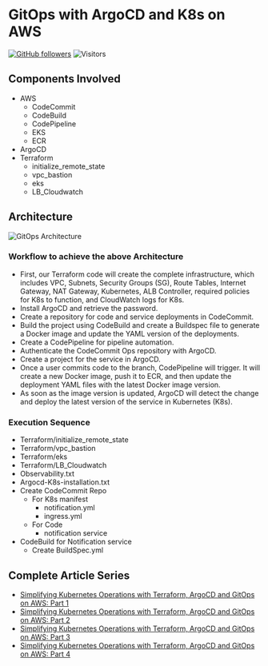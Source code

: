 # GitOps with ArgoCD and K8s on AWS
[![GitHub followers](https://img.shields.io/github/followers/supersaiyane?label=Follow&style=social)](https://github.com/supersaiyane/?tab=follow) ![Visitors](https://vbr.wocr.tk/badge?page_id=gitops)
## Components Involved
* AWS
  * CodeCommit
  * CodeBuild
  * CodePipeline
  * EKS
  * ECR
* ArgoCD
* Terraform
  * initialize_remote_state
  * vpc_bastion
  * eks
  * LB_Cloudwatch

## Architecture 
![GitOps Architecture](https://github.com/supersaiyane/gitops_aws/blob/main/Architecture_gitops%20with%20argocd%20and%20aws.webp)

### Workflow to achieve the above Architecture
* First, our Terraform code will create the complete infrastructure, which includes VPC, Subnets, Security Groups (SG), Route Tables, Internet Gateway, NAT Gateway, Kubernetes, ALB Controller, required policies for K8s to function, and CloudWatch logs for K8s.
* Install ArgoCD and retrieve the password.
* Create a repository for code and service deployments in CodeCommit.
* Build the project using CodeBuild and create a Buildspec file to generate a Docker image and update the YAML version of the deployments.
* Create a CodePipeline for pipeline automation.
* Authenticate the CodeCommit Ops repository with ArgoCD.
* Create a project for the service in ArgoCD.
* Once a user commits code to the branch, CodePipeline will trigger. It will create a new Docker image, push it to ECR, and then update the deployment YAML files with the latest Docker image version.
* As soon as the image version is updated, ArgoCD will detect the change and deploy the latest version of the service in Kubernetes (K8s).
  
### Execution Sequence
* Terraform/initialize_remote_state
* Terraform/vpc_bastion
* Terraform/eks
* Terraform/LB_Cloudwatch
* Observability.txt
* Argocd-K8s-installation.txt
* Create CodeCommit Repo
  * For K8s manifest
    * notification.yml
    * ingress.yml
  * For Code
    * notification service
* CodeBuild for Notification service
  * Create BuildSpec.yml 

## Complete Article Series 

* [Simplifying Kubernetes Operations with Terraform, ArgoCD and GitOps on AWS: Part 1](https://medium.com/@gurpreet.singh_89/simplifying-kubernetes-operations-with-argocd-and-gitops-part-1-f015354feba5)
* [Simplifying Kubernetes Operations with Terraform, ArgoCD and GitOps on AWS: Part 2](https://medium.com/@gurpreet.singh_89/simplifying-kubernetes-operations-with-argocd-and-gitops-on-aws-part-2-a994e8d1292d)
* [Simplifying Kubernetes Operations with Terraform, ArgoCD and GitOps on AWS: Part 3](https://medium.com/@gurpreet.singh_89/simplifying-kubernetes-operations-with-terraform-argocd-and-gitops-on-aws-part-3-6d4fb71484d3)
* [Simplifying Kubernetes Operations with Terraform, ArgoCD and GitOps on AWS: Part 4](https://medium.com/@gurpreet.singh_89/simplifying-kubernetes-operations-with-terraform-argocd-and-gitops-on-aws-part-4-f7dcbbd42389)
  
